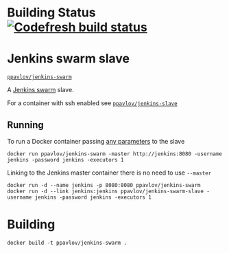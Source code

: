 # Building Status [![Codefresh build status]( https://g.codefresh.io/api/badges/build?repoOwner=pmpavlov&repoName=jenkins-swarm&branch=master&pipelineName=jenkins-swarm&accountName=ppavlov&type=cf-1)]( https://g.codefresh.io/repositories/pmpavlov/jenkins-swarm/builds?filter=trigger:build;branch:master;service:58eb86686aa73901008a73c9~jenkins-swarm)
# Jenkins swarm slave

[`ppavlov/jenkins-swarm`](https://hub.docker.com/r/ppavlov/jenkins-swarm/)

A [Jenkins swarm](https://wiki.jenkins-ci.org/display/JENKINS/Swarm+Plugin) slave.

For a container with ssh enabled see
[`ppavlov/jenkins-slave`](https://hub.docker.com/r/ppavlov/jenkins-slave/)

## Running

To run a Docker container passing [any parameters](https://wiki.jenkins-ci.org/display/JENKINS/Swarm+Plugin#SwarmPlugin-AvailableOptions) to the slave

    docker run ppavlov/jenkins-swarm -master http://jenkins:8080 -username jenkins -password jenkins -executors 1

Linking to the Jenkins master container there is no need to use `--master`

    docker run -d --name jenkins -p 8080:8080 ppavlov/jenkins-swarm
    docker run -d --link jenkins:jenkins ppavlov/jenkins-swarm-slave -username jenkins -password jenkins -executors 1


# Building

    docker build -t ppavlov/jenkins-swarm .
    
